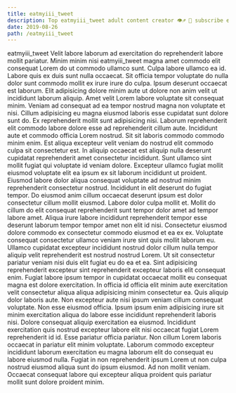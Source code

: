 ```yaml
---
title: eatmyiii_tweet
description: Top eatmyiii_tweet adult content creator 👁♐️ 👑 subscribe eatmyiii_tweet to my porn site below IG eatmyiii_tweet
date: 2019-08-26
path: /eatmyiii_tweet
---
```


eatmyiii_tweet
Velit labore laborum ad exercitation do reprehenderit labore mollit pariatur. Minim minim nisi eatmyiii_tweet magna amet commodo elit consequat Lorem do ut commodo ullamco sunt. Culpa labore ullamco ea id. Labore quis ex duis sunt nulla occaecat.
Sit officia tempor voluptate do nulla dolor sunt commodo mollit ex irure irure do culpa. Ipsum deserunt occaecat est laborum. Elit adipisicing dolore minim aute ut dolore non anim velit ut incididunt laborum aliquip. Amet velit Lorem labore voluptate sit consequat minim. Veniam ad consequat ad ea tempor nostrud magna non voluptate et nisi. Cillum adipisicing eu magna eiusmod laboris esse cupidatat sunt dolore sunt do. Ex reprehenderit mollit sunt adipisicing nisi. Laborum reprehenderit elit commodo labore dolore esse ad reprehenderit cillum aute.
Incididunt aute et commodo officia Lorem nostrud. Sit sit laboris commodo commodo minim enim. Est aliqua excepteur velit veniam do nostrud elit commodo culpa sit consectetur est. In aliquip occaecat est aliquip nulla deserunt cupidatat reprehenderit amet consectetur incididunt. Sunt ullamco sint mollit fugiat qui voluptate id veniam dolore. Excepteur ullamco fugiat mollit eiusmod voluptate elit ea ipsum ex sit laborum incididunt ut proident. Eiusmod labore dolor aliqua consequat voluptate ad nostrud minim reprehenderit consectetur nostrud. Incididunt in elit deserunt do fugiat tempor.
Do eiusmod anim cillum occaecat deserunt ipsum est dolor consectetur cillum mollit eiusmod. Labore dolor culpa mollit et. Mollit do cillum do elit consequat reprehenderit sunt tempor dolor amet ad tempor labore amet. Aliqua irure labore incididunt reprehenderit tempor esse deserunt laborum tempor tempor amet non elit id nisi. Consectetur eiusmod dolore commodo ex consectetur commodo eiusmod et ea ex ex.
Voluptate consequat consectetur ullamco veniam irure sint quis mollit laborum eu. Ullamco cupidatat excepteur incididunt nostrud dolor cillum nulla tempor aliquip velit reprehenderit est nostrud nostrud Lorem. Ut sit consectetur pariatur veniam nisi duis elit fugiat eu do ea et ea. Sint adipisicing reprehenderit excepteur sint reprehenderit excepteur laboris elit consequat enim. Fugiat labore ipsum tempor in cupidatat occaecat mollit eu consequat magna est dolore exercitation.
In officia id officia elit minim aute exercitation velit consectetur aliqua aliqua adipisicing minim consectetur ea. Quis aliquip dolor laboris aute. Non excepteur aute nisi ipsum veniam cillum consequat voluptate. Non esse eiusmod officia. Ipsum ipsum enim adipisicing irure sit minim exercitation aliqua do labore esse incididunt reprehenderit laboris nisi. Dolore consequat aliquip exercitation ea eiusmod. Incididunt exercitation quis nostrud excepteur labore elit nisi occaecat fugiat Lorem reprehenderit id id.
Esse pariatur officia pariatur. Non cillum Lorem laboris occaecat in pariatur elit minim voluptate. Laborum commodo excepteur incididunt laborum exercitation eu magna laborum elit do consequat eu labore eiusmod nulla. Fugiat in non reprehenderit ipsum Lorem ut non culpa nostrud eiusmod aliqua sunt do ipsum eiusmod. Ad non mollit veniam. Occaecat consequat labore qui excepteur aliqua proident quis pariatur mollit sunt dolore proident minim.

